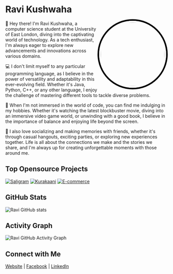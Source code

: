 <!-- Your Name and Profile Picture -->
# Ravi Kushwaha
<img align="right" src="https://scontent-lhr6-2.xx.fbcdn.net/v/t39.30808-6/411501849_2152364905124517_4416076605848398941_n.jpg?_nc_cat=105&ccb=1-7&_nc_sid=dd5e9f&_nc_ohc=v-sUhAPmnakAX--YdW9&_nc_ht=scontent-lhr6-2.xx&oh=00_AfC-AhSHHDZCmDNoC0tiJkeyPyzH6ca68uA6dCuL6qgBEw&oe=65CA93A3" width="200" style="border-radius: 50%; border: 5px solid #fff; box-shadow: 0 0 0 5px #000;"/>

<!-- Bio -->
👋 Hey there! I'm Ravi Kushwaha, a computer science student at the University of East London, diving into the captivating world of technology. As a tech enthusiast, I'm always eager to explore new advancements and innovations across various domains.

💻 I don't limit myself to any particular programming language, as I believe in the power of versatility and adaptability in this ever-evolving field. Whether it's Java, Python, C++, or any other language, I enjoy the challenge of mastering different tools to tackle diverse problems.

🎥 When I'm not immersed in the world of code, you can find me indulging in my hobbies. Whether it's watching the latest blockbuster movie, diving into an immersive video game world, or unwinding with a good book, I believe in the importance of balance and enjoying life beyond the screen.

🎉 I also love socializing and making memories with friends, whether it's through casual hangouts, exciting parties, or exploring new experiences together. Life is all about the connections we make and the stories we share, and I'm always up for creating unforgettable moments with those around me.

<!-- Top Repositories -->
## Top Opensource Projects
[![Saligram](https://img.shields.io/badge/-Project%201-blue)](https://github.com/iamkristen/saaligram)
[![Kurakaani](https://img.shields.io/badge/-Project%202-red)](https://github.com/iamkristen/kurakaani)
[![E-commerce](https://img.shields.io/badge/-Project%203-orange)](https://github.com/iamkristen/Ecommerce)

<!-- GitHub Stats -->
## GitHub Stats
![Ravi GitHub stats](https://github-readme-stats.vercel.app/api?username=iamkristen&show_icons=true&theme=radical)

<!-- Activity Graph -->
## Activity Graph
![Ravi GitHub Activity Graph](https://activity-graph.herokuapp.com/graph?username=iamkristen&theme=react-dark)

<!-- Additional Information -->
## Connect with Me
[Website](#) | [Facebook](https://facebook.com/your.kristen220) | [LinkedIn](https://www.linkedin.com/in/ravi-kushwaha-78195b23a/)
